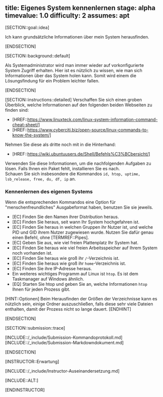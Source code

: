 title: Eigenes System kennenlernen
stage: alpha
timevalue: 1.0
difficulty: 2
assumes: apt
---

[SECTION::goal::idea]

Ich kann grundsätzliche Informationen über mein System herausfinden.

[ENDSECTION]

[SECTION::background::default]

Als Systemadministrator wird man immer wieder auf vorkonfigurierte System Zugriff erhalten.
Hier ist es nützlich zu wissen, wie man sich Informationen über das System holen kann. Somit wird 
einem die Lösungsfindung für ein Problem leichter fallen.

[ENDSECTION]

[SECTION::instructions::detailed]
Verschaffen Sie sich einen groben Überblick, welche Informationen auf den folgenden beiden
Webseiten zu finden sind:

- [HREF::https://www.linuxteck.com/linux-system-information-command-cheat-sheet/]
- [HREF::https://www.cyberciti.biz/open-source/linux-commands-to-know-the-system/]

Nehmen Sie diese als dritte noch mit in die Hinterhand:

- [HREF::https://wiki.ubuntuusers.de/Shell/Befehls%C3%BCbersicht/]

Verwenden Sie diese Informationen, um die nachfolgenden Aufgaben zu lösen.
Falls Ihnen ein Paket fehlt, installieren Sie es nach.  
Schauen Sie sich insbesondere die Kommandos `id, htop, uptime, lsb_release, free, du, df, ip` an.

### Kennenlernen des eigenen Systems

Wenn die entsprechenden Kommandos eine Option für "menschenfreundliches" Ausgabeformat haben,
benutzen Sie sie jeweils.

- [EC] Finden Sie den Namen ihrer Distribution heraus.
- [EC] Finden Sie heraus, seit wann Ihr System hochgefahren ist.
- [EC] Finden Sie heraus in welchen Gruppen ihr Nutzer ist, und welche PID und GID ihrem Nutzer zugewiesen wurde. 
  Nutzen Sie dafür genau einen Befehl, ohne [TERMREF::Pipes].
- [EC] Geben Sie aus, wie viel freien Plattenplatz Ihr System hat.
- [EC] Finden Sie heraus wie viel freien Arbeitsspeicher auf Ihrem System noch vorhanden ist.
- [EC] Finden Sie heraus wie groß ihr `/`-Verzeichnis ist.
- [EC] Finden Sie heraus wie groß ihr `home`-Verzeichnis ist.
- [EC] Finden Sie ihre IP-Adresse heraus.
- Ein weiteres wichtiges Programm auf Linux ist `htop`. Es ist dem Taskmanager auf Windows ähnlich.
- [EQ] Starten Sie htop und geben Sie an, welche Informationen `htop` Ihnen für jeden Prozess gibt.

[HINT::Optionen]
Beim Herausfinden der Größen der Verzeichnisse kann es nützlich sein, einige Ordner auszuschließen,
falls diese sehr viele Dateien enthalten, damit der Prozess nicht so lange dauert.
[ENDHINT]

[ENDSECTION]

[SECTION::submission::trace]

[INCLUDE::/_include/Submission-Kommandoprotokoll.md]
[INCLUDE::/_include/Submission-Markdowndokument.md]

[ENDSECTION]

[INSTRUCTOR::Erwartung]

[INCLUDE::/_include/Instructor-Auseinandersetzung.md]

[INCLUDE::ALT:]

[ENDINSTRUCTOR]